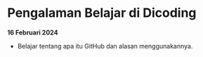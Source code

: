 # Pengalaman Belajar di Dicoding

**16 Februari 2024**<br>
* Belajar tentang apa itu GitHub dan alasan menggunakannya.
